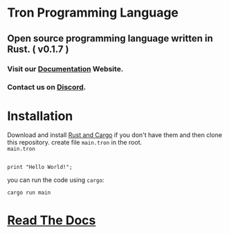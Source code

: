 # Tron Programming Language

## Open source programming language written in Rust. ( v0.1.7 )

### Visit our [Documentation](https://jkl-docs.vercel.app/) Website.
### Contact us on [Discord](https://discord.com/invite/UgUaUPhzug).
# Installation

Download and install [Rust and Cargo](https://doc.rust-lang.org/cargo/getting-started/installation.html) if you don't have them and then clone this repository.
create file `main.tron` in the root. <br>
`main.tron`

```

print "Hello World!";

```

you can run the code using `cargo`:

```bash
cargo run main
```
# [Read The Docs](https://jkl-docs.vercel.app/)

